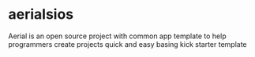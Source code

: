 aerialsios
==========

Aerial is an open source project with common app template to help programmers create projects quick and easy basing kick starter template 
